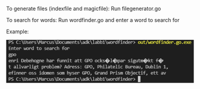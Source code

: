 To generate files (indexfile and magicfile):
Run filegenerator.go

To search for words:
Run wordfinder.go and enter a word to search for

Example:

![example](example.png)